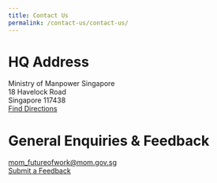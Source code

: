 ```yaml
---
title: Contact Us
permalink: /contact-us/contact-us/
---
```


# HQ Address 
Ministry of Manpower Singapore<br>18 Havelock Road<br>Singapore 117438<br>
<a href="https://www.google.com/maps/place/Ministry+of+Manpower/@1.2875549,103.8443748,15z/data=!4m2!3m1!1s0x0:0x1b9aad34515777ef?sa=X&ved=2ahUKEwjts7ae8rHrAhWCaCsKHcAeCzEQ_BIwEnoECBQQCA"> Find Directions </a> 

# General Enquiries & Feedback
<mom_futureofwork@mom.gov.sg><br>
<a href=""> Submit a Feedback </a>
  
